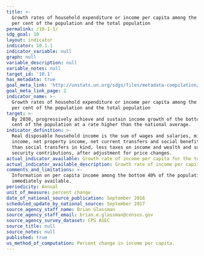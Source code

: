 ```yaml
---
title: >-
  Growth rates of household expenditure or income per capita among the bottom 40
  per cent of the population and the total population
permalink: /10-1-1/
sdg_goal: 10
layout: indicator
indicator: 10.1.1
indicator_variable: null
graph: null
variable_description: null
variable_notes: null
target_id: '10.1'
has_metadata: true
goal_meta_link: 'http://unstats.un.org/sdgs/files/metadata-compilation/Metadata-Goal-10.pdf'
goal_meta_link_page: 2
indicator_name: >-
  Growth rates of household expenditure or income per capita among the bottom 40
  per cent of the population and the total population
target: >-
  By 2030, progressively achieve and sustain income growth of the bottom 40 per
  cent of the population at a rate higher than the national average.
indicator_definition: >-
  Real disposable household income is the sum of wages and salaries, mixed
  income, net property income, net current transfers and social benefits other
  than social transfers in kind, less taxes on income and wealth and social
  security contributions, after adjustment for price changes.
actual_indicator_available: Growth rate of income per capita for the total population.
actual_indicator_available_description: Growth rate of income per capita for the total population.
comments_and_limitations: >-
  Information on per capita income among the bottom 40% of the population is not
  immediately available.
periodicity: Annual
unit_of_measure: percent change
date_of_national_source_publication: September 2016
scheduled_update_by_national_source: September 2017
source_agency_staff_name: Brian Glassman
source_agency_staff_email: brian.e.glassman@census.gov
source_agency_survey_dataset: CPS ASEC
source_title: null
source_notes: null
published: true
us_method_of_computation: Percent change in income per capita.
---
```


